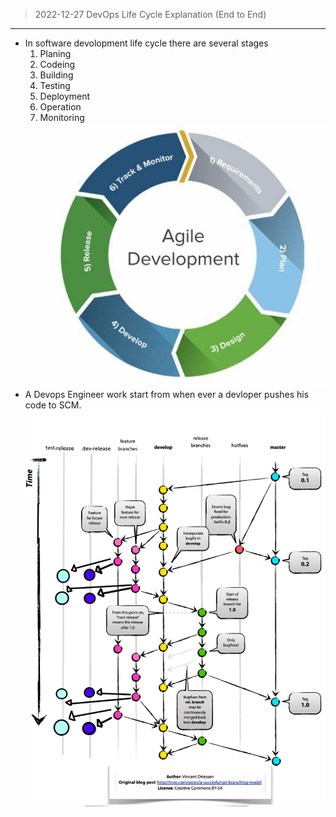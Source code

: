 > 2022-12-27
DevOps Life Cycle Explanation (End to End)
------------------------------------------

* In software devolopment life cycle there are several stages
  1. Planing
  2. Codeing
  3. Building
  4. Testing
  5. Deployment
  6. Operation
  7. Monitoring
  ![PreView](task1.jpg)
* A Devops Engineer work start from when ever a devloper pushes his code to SCM.
  ![PreView](task2.jpg)